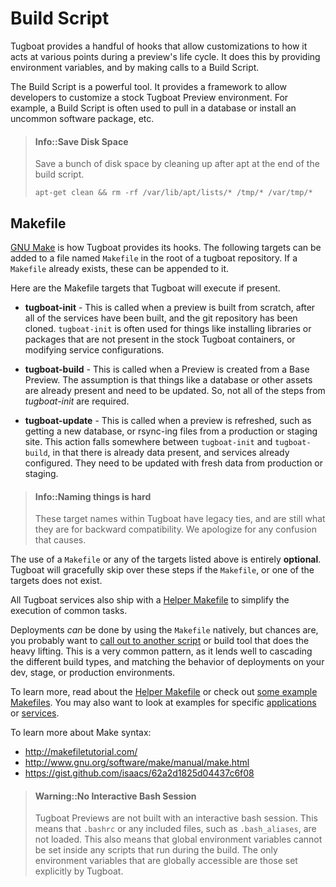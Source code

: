 # Build Script

Tugboat provides a handful of hooks that allow customizations to how it acts at
various points during a preview's life cycle. It does this by providing
environment variables, and by making calls to a Build Script.

The Build Script is a powerful tool. It provides a framework to allow developers
to customize a stock Tugboat Preview environment. For example, a Build Script is
often used to pull in a database or install an uncommon software package, etc.

> #### Info::Save Disk Space
>
> Save a bunch of disk space by cleaning up after apt at the end of the build
> script.
>
> `apt-get clean && rm -rf /var/lib/apt/lists/* /tmp/* /var/tmp/*`

## Makefile

[GNU Make](https://www.gnu.org/software/make/) is how Tugboat provides its
hooks. The following targets can be added to a file named `Makefile` in the root
of a tugboat repository. If a `Makefile` already exists, these can be appended
to it.

Here are the Makefile targets that Tugboat will execute if present.

* **tugboat-init** - This is called when a preview is built from scratch, after
  all of the services have been built, and the git repository has been cloned.
  `tugboat-init` is often used for things like installing libraries or packages
  that are not present in the stock Tugboat containers, or modifying service
  configurations.

* **tugboat-build** - This is called when a Preview is created from a Base
  Preview. The assumption is that things like a database or other assets are
  already present and need to be updated. So, not all of the steps from
  _tugboat-init_ are required.

* **tugboat-update** - This is called when a preview is refreshed, such as
  getting a new database, or rsync-ing files from a production or staging site.
  This action falls somewhere between `tugboat-init` and `tugboat-build`, in
  that there is already data present, and services already configured. They need
  to be updated with fresh data from production or staging.

> #### Info::Naming things is hard
>
> These target names within Tugboat have legacy ties, and are still what they
> are for backward compatibility. We apologize for any confusion that causes.

The use of a `Makefile` or any of the targets listed above is entirely
**optional**. Tugboat will gracefully skip over these steps if the `Makefile`,
or one of the targets does not exist.

All Tugboat services also ship with a
[Helper Makefile](helper-makefile/index.md) to simplify the execution of common
tasks.

Deployments _can_ be done by using the `Makefile` natively, but chances are, you
probably want to
[call out to another script](examples/features/external-scripts/index.md) or
build tool that does the heavy lifting. This is a very common pattern, as it
lends well to cascading the different build types, and matching the behavior of
deployments on your dev, stage, or production environments.

To learn more, read about the [Helper Makefile](helper-makefile/index.md) or
check out [some example Makefiles](examples/index.md). You may also want to look
at examples for specific [applications](examples/applications/index.md) or
[services](examples/services/index.md).

To learn more about Make syntax:

* http://makefiletutorial.com/
* http://www.gnu.org/software/make/manual/make.html
* https://gist.github.com/isaacs/62a2d1825d04437c6f08

> #### Warning::No Interactive Bash Session
>
> Tugboat Previews are not built with an interactive bash session. This means
> that `.bashrc` or any included files, such as `.bash_aliases`, are not loaded.
> This also means that global environment variables cannot be set inside any
> scripts that run during the build. The only environment variables that are
> globally accessible are those set explicitly by Tugboat.
